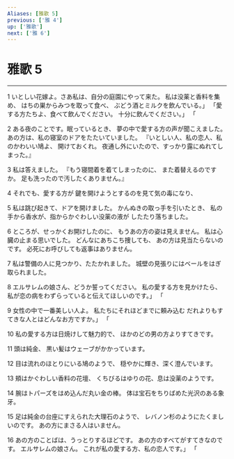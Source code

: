 ```yaml
---
Aliases: [雅歌 5]
previous: ['雅 4']
up: ['雅歌']
next: ['雅 6']
---
```

# 雅歌 5

***




1 
いとしい花嫁よ。さあ私は、自分の庭園にやって来た。 私は没薬と香料を集め、 はちの巣からみつを取って食べ、 ぶどう酒とミルクを飲んでいる。」 「愛する方たちよ、食べて飲んでください。 十分に飲んでください。」 「 



2 
ある夜のことです。眠っているとき、 夢の中で愛する方の声が聞こえました。 あの方は、私の寝室のドアをたたいていました。 『いとしい人、私の恋人、私のかわいい鳩よ、 開けておくれ。 夜通し外にいたので、すっかり露にぬれてしまった。』 



3 
私は答えました。 『もう寝間着を着てしまったのに、 また着替えるのですか。 足も洗ったので汚したくありません。』 



4 
それでも、愛する方が 鍵を開けようとするのを見て気の毒になり、 



5 
私は跳び起きて、ドアを開けました。 かんぬきの取っ手を引いたとき、 私の手から香水が、指からかぐわしい没薬の液が したたり落ちました。 



6 
ところが、せっかくお開けしたのに、 もうあの方の姿は見えません。 私は心臓の止まる思いでした。 どんなにあちこち捜しても、 あの方は見当たらないのです。 必死にお呼びしても返事はありません。 



7 
私は警備の人に見つかり、たたかれました。 城壁の見張りにはベールをはぎ取られました。 



8 
エルサレムの娘さん、どうか誓ってください。 私の愛する方を見かけたら、 私が恋の病をわずらっていると伝えてほしいのです。」 「 



9 
女性の中で一番美しい人よ。 私たちにそれほどまでに頼み込む だれよりもすてきな人とはどんなお方ですか。」 「 



10 
私の愛する方は日焼けして魅力的で、 ほかのどの男の方よりすてきです。 



11 
頭は純金、 黒い髪はウェーブがかかっています。 



12 
目は流れのほとりにいる鳩のようで、 穏やかに輝き、深く澄んでいます。 



13 
頬はかぐわしい香料の花壇、 くちびるはゆりの花、息は没薬のようです。 



14 
腕はトパーズをはめ込んだ丸い金の棒。 体は宝石をちりばめた光沢のある象牙。 



15 
足は純金の台座にすえられた大理石のようで、 レバノン杉のようにたくましいのです。 あの方にまさる人はいません。 



16 
あの方のことばは、うっとりするほどです。 あの方のすべてがすてきなのです。 エルサレムの娘さん。 これが私の愛する方、私の恋人です。」 「
